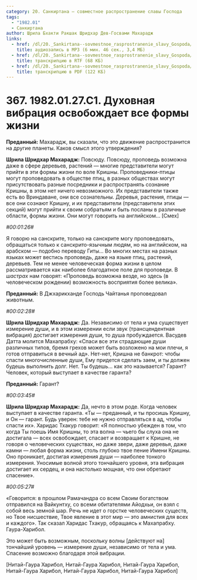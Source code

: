 ```yaml
---
category: 20. Санкиртана — совместное распространение славы Господа
tags:
  - "1982.01"
  - Санкиртана
author: Шрила Бхакти Ракшак Шридхар Дев-Госвами Махарадж
links:
  - href: /dl/20._Sankirtana--sovmestnoe_rasprostranenie_slavy_Gospoda/367_1982.01.27.C1_SridhaMj_Duhovnaya_vibraciya_osvobojdayet_vse_formy_jizni.mp3
    title: аудиозапись в MP3 (6 мин. 46 сек., 3,4 МБ)
  - href: /dl/20._Sankirtana--sovmestnoe_rasprostranenie_slavy_Gospoda/367_1982.01.27.C1_SridhaMj_Duhovnaya_vibraciya_osvobojdayet_vse_formy_jizni.rtf
    title: транскрипцию в RTF (68 КБ)
  - href: /dl/20._Sankirtana--sovmestnoe_rasprostranenie_slavy_Gospoda/367_1982.01.27.C1_SridhaMj_Duhovnaya_vibraciya_osvobojdayet_vse_formy_jizni.pdf
    title: транскрипцию в PDF (122 КБ)
---
```


# 367. 1982.01.27.C1. Духовная вибрация освобождает все формы жизни

**Преданный:** Махарадж, вы сказали, что это движение распространится на другие планеты. Каков смысл этого утверждения?

**Шрила Шридхар Махарадж:** Повсюду. Повсюду, проповедь возможна даже в сфере деревьев, растений — многие представители могут прийти в эти формы жизни по воле Кришны. Проповедники-птицы могут проповедовать в обществе птиц, в разных обществах могут присутствовать разные посредники и распространять сознание Кришны, в этом нет ничего невозможного. Их представители также есть во Вриндаване, они все сознательны. Деревья, растения, птицы — все они сознают Кришну, и их представители (представители этих секций) могут прийти к своим собратьям и быть посланы в различные области, формы жизни. Они могут говорить на английском… [Смех]

*#00:01:26#*

Я говорю на санскрите, только на санскрите могу проповедовать, обращаться только к санскрито-язычным людям, но на английском, на арабском — подобно переводу Гиты… Во многих местах на разных языках может вестись проповедь, даже на языке птиц, растений, деревьев. Тем не менее человеческая форма жизни в целом рассматривается как наиболее благодатное поле для проповеди. В *шастрах* нам говорят: «Проповедь возможна везде, но здесь (в человеческом рождении) возможность восприятия более велика».

**Преданный:** В Джхарикханде Господь Чайтанья проповедовал животным.

*#00:02:28#*

**Шрила Шридхар Махарадж:** Да. Независимо от тела и ума существует измерение души, и в этом измерении если звук (трансцендентная вибрация) достигает измерения души, то душа пробуждается. Васудев Датта молится Махапрабху: «Спаси все эти страдающие души различных типов, бремя грехов может быть возложено на мои плечи, я готов отправиться в вечный ад». Нет-нет, Кришна не банкрот: чтобы спасти многочисленные души, Ему придется сделать заем, и ты должен будешь выполнить долг. Нет. Ты будешь… как это называется? Гарант? Человек, который выступает в качестве гаранта?

**Преданный:** Гарант?

*#00:03:45#*

**Шрила Шридхар Махарадж:** Да, нечто в этом роде. Когда человек выступает в качестве гаранта. «Ты — преданный, и ты просишь Кришну, и Он — гарант. Будь уверен: тебе не нужно отправляться в ад, чтобы спасти их». Харидас Тхакур говорит: «Я полностью убежден в том, что когда Ты поешь Имя Кришны, то эта волна — чьего бы слуха она не достигала — всех освобождает, спасает и возвращает к Кришне, не говоря о человеческих существах, но даже звери, даже деревья, даже камни — любая форма жизни, столь глубоко твое пение Имени Кришны. Оно проникает, достигая измерения души — наиболее тонкого измерения. Уносимые волной этого тончайшего уровня, эта вибрация достигает их сердец, и она настолько мощная, что они обретают спасение».

*#00:05:27#*

«Говорится: в прошлом Рамачандра со всем Своим богатством отправился на Вайкунтху, со всеми обитателями Айодхьи, он взял с собой весь земной шар. Речь не идет о горстке человеческих существ, но Твое нисшествие, Твое явление в этот мир — это амнистия для всех и каждого». Так сказал Харидас Тхакур, обращаясь к Махапрабху. Гаура-Харибол.

Это может быть возможным, поскольку волны [действуют на] тончайший уровень — измерение души, независимо от тела и ума. Спасение возможно благодаря этой вибрации.

[Нитай-Гаура Харибол, Нитай-Гаура Харибол, Нитай-Гаура Харибол, Нитай-Гаура Харибол, Нитай-Гаура Харибол, Нитай-Гаура Харибол]

